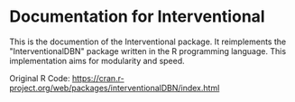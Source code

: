 # Documentation for Interventional

This is the documention of the Interventional package. It reimplements the "InterventionalDBN" package written in the R programming language. This implementation aims for modularity and speed.

Original R Code: <https://cran.r-project.org/web/packages/interventionalDBN/index.html>